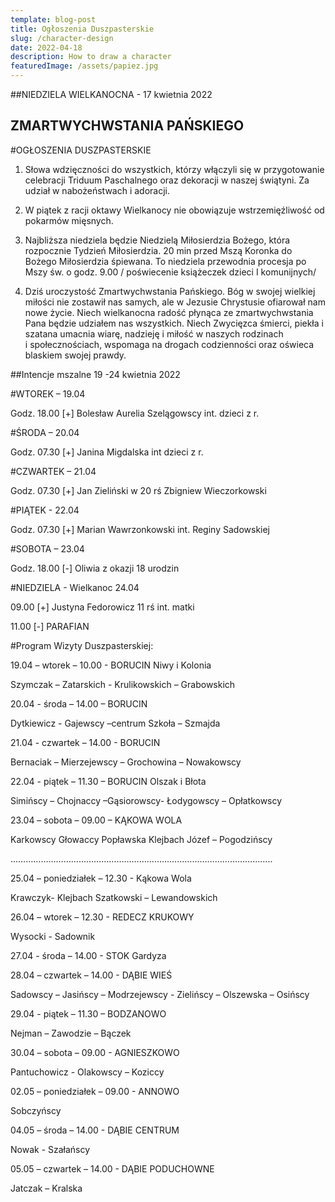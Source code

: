 ```yaml
---
template: blog-post
title: Ogłoszenia Duszpasterskie
slug: /character-design
date: 2022-04-18
description: How to draw a character
featuredImage: /assets/papiez.jpg
---
```

      

##NIEDZIELA WIELKANOCNA  -  17 kwietnia 2022                                  

## ZMARTWYCHWSTANIA PAŃSKIEGO

#OGŁOSZENIA DUSZPASTERSKIE

1. Słowa wdzięczności  do wszystkich, którzy włączyli się w przygotowanie celebracji Triduum Paschalnego oraz dekoracji w naszej świątyni. Za udział w nabożeństwach i adoracji. 

2. W piątek z racji oktawy Wielkanocy nie obowiązuje wstrzemięźliwość od pokarmów mięsnych. 

3. Najbliższa niedziela będzie Niedzielą Miłosierdzia Bożego, która rozpocznie Tydzień Miłosierdzia. 20 min przed Mszą Koronka do Bożego Miłosierdzia śpiewana. To niedziela przewodnia procesja po Mszy św. o godz. 9.00 / poświecenie książeczek dzieci I komunijnych/

4. Dziś uroczystość Zmartwychwstania Pańskiego. Bóg w swojej wielkiej miłości nie zostawił nas samych, ale w Jezusie Chrystusie ofiarował nam nowe życie. Niech wielkanocna radość płynąca ze zmartwychwstania Pana będzie udziałem nas wszystkich. Niech Zwycięzca śmierci, piekła i szatana umacnia wiarę, nadzieję i miłość w naszych rodzinach i społecznościach, wspomaga na drogach codzienności oraz oświeca blaskiem swojej prawdy. 

##Intencje mszalne 19 -24 kwietnia  2022

#WTOREK – 19.04

Godz. 18.00 [+] Bolesław Aurelia Szelągowscy int. dzieci z r.

#ŚRODA  – 20.04

Godz. 07.30 [+] Janina Migdalska int dzieci z r.

#CZWARTEK – 21.04

Godz. 07.30 [+] Jan Zieliński w 20 rś Zbigniew Wieczorkowski

#PIĄTEK  - 22.04

Godz. 07.30 [+] Marian Wawrzonkowski int. Reginy Sadowskiej

#SOBOTA  – 23.04

Godz. 18.00  [-] Oliwia z okazji 18 urodzin

#NIEDZIELA - Wielkanoc 24.04

09.00 [+]  Justyna Fedorowicz  11 rś int. matki

11.00 [-] PARAFIAN



#Program Wizyty Duszpasterskiej:

19.04 – wtorek – 10.00 - BORUCIN  Niwy i Kolonia

Szymczak – Zatarskich - Krulikowskich – Grabowskich

20.04  - środa – 14.00 – BORUCIN 

Dytkiewicz  - Gajewscy –centrum Szkoła – Szmajda

21.04  - czwartek – 14.00 - BORUCIN

Bernaciak – Mierzejewscy – Grochowina – Nowakowscy

22.04  - piątek – 11.30 – BORUCIN Olszak i Błota

Simińscy – Chojnaccy –Gąsiorowscy- Łodygowscy – Opłatkowscy

23.04 – sobota – 09.00 – KĄKOWA WOLA 

Karkowscy Głowaccy Popławska Klejbach Józef – Pogodzińscy

…………………………………………………………………………………………..

25.04 – poniedziałek – 12.30 - Kąkowa Wola

Krawczyk- Klejbach Szatkowski – Lewandowskich

26.04 – wtorek – 12.30 - REDECZ KRUKOWY

Wysocki  - Sadownik

27.04  - środa – 14.00 - STOK
Gardyza

28.04 – czwartek – 14.00 - DĄBIE WIEŚ

Sadowscy – Jasińscy – Modrzejewscy - Zielińscy – Olszewska – Osińscy

29.04  - piątek – 11.30 – BODZANOWO

Nejman – Zawodzie – Bączek  

30.04 – sobota – 09.00 - AGNIESZKOWO

Pantuchowicz - Olakowscy – Koziccy

02.05 – poniedziałek – 09.00 - ANNOWO

Sobczyńscy

04.05 – środa – 14.00 - DĄBIE CENTRUM

Nowak  - Szałańscy

05.05 – czwartek – 14.00 - DĄBIE PODUCHOWNE

Jatczak – Kralska


